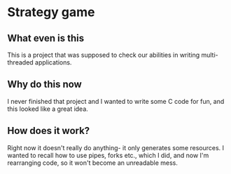 # Strategy game

## What even is this
This is a project that was supposed to check our abilities in writing multi-threaded applications.
## Why do this now
I never finished that project and I wanted to write some C code for fun, and this looked like a great idea.
## How does it work?
Right now it doesn't really do anything- it only generates some resources.
I wanted to recall how to use pipes, forks etc., which I did, and now I'm rearranging code, so it won't become an unreadable mess.
